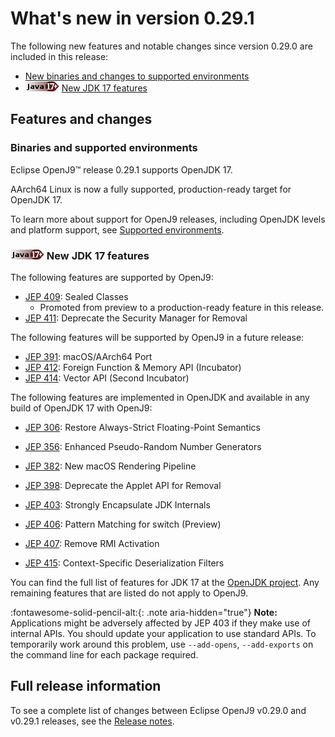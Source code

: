 <!--
* Copyright (c) 2017, 2023 IBM Corp. and others
*
* This program and the accompanying materials are made
* available under the terms of the Eclipse Public License 2.0
* which accompanies this distribution and is available at
* https://www.eclipse.org/legal/epl-2.0/ or the Apache
* License, Version 2.0 which accompanies this distribution and
* is available at https://www.apache.org/licenses/LICENSE-2.0.
*
* This Source Code may also be made available under the
* following Secondary Licenses when the conditions for such
* availability set forth in the Eclipse Public License, v. 2.0
* are satisfied: GNU General Public License, version 2 with
* the GNU Classpath Exception [1] and GNU General Public
* License, version 2 with the OpenJDK Assembly Exception [2].
*
* [1] https://www.gnu.org/software/classpath/license.html
* [2] https://openjdk.org/legal/assembly-exception.html
*
* SPDX-License-Identifier: EPL-2.0 OR Apache-2.0 OR GPL-2.0 WITH
* Classpath-exception-2.0 OR LicenseRef-GPL-2.0 WITH Assembly-exception
-->

# What's new in version 0.29.1

The following new features and notable changes since version 0.29.0 are included in this release:

- [New binaries and changes to supported environments](#binaries-and-supported-environments)
- ![Start of content that applies to Java 17 plus](cr/java17plus.png) [New JDK 17 features](#new-jdk-17-features)

## Features and changes

### Binaries and supported environments

Eclipse OpenJ9&trade; release 0.29.1 supports OpenJDK 17.

AArch64 Linux is now a fully supported, production-ready target for OpenJDK 17.

To learn more about support for OpenJ9 releases, including OpenJDK levels and platform support, see [Supported environments](openj9_support.md).

### ![Start of content that applies to Java 17 plus](cr/java17plus.png) New JDK 17 features

The following features are supported by OpenJ9:

- [JEP 409](https://openjdk.java.net/jeps/409): Sealed Classes
    - Promoted from preview to a production-ready feature in this release.
- [JEP 411](https://openjdk.java.net/jeps/411): Deprecate the Security Manager for Removal

The following features will be supported by OpenJ9 in a future release:

- [JEP 391](https://openjdk.java.net/jeps/391): macOS/AArch64 Port
- [JEP 412](https://openjdk.java.net/jeps/412): Foreign Function & Memory API (Incubator)
- [JEP 414](https://openjdk.java.net/jeps/414): Vector API (Second Incubator)

The following features are implemented in OpenJDK and available in any build of OpenJDK 17 with OpenJ9:

- [JEP 306](https://openjdk.java.net/jeps/306): Restore Always-Strict Floating-Point Semantics

- [JEP 356](https://openjdk.java.net/jeps/356): Enhanced Pseudo-Random Number Generators
- [JEP 382](https://openjdk.java.net/jeps/382): New macOS Rendering Pipeline
- [JEP 398](https://openjdk.java.net/jeps/398): Deprecate the Applet API for Removal
- [JEP 403](https://openjdk.java.net/jeps/403): Strongly Encapsulate JDK Internals
- [JEP 406](https://openjdk.java.net/jeps/406): Pattern Matching for switch (Preview)
- [JEP 407](https://openjdk.java.net/jeps/407): Remove RMI Activation
- [JEP 415](https://openjdk.java.net/jeps/415): Context-Specific Deserialization Filters

You can find the full list of features for JDK 17 at the [OpenJDK project](http://openjdk.java.net/projects/jdk/17/).
Any remaining features that are listed do not apply to OpenJ9.

:fontawesome-solid-pencil-alt:{: .note aria-hidden="true"} **Note:** Applications might be adversely affected by JEP 403
if they make use of internal APIs. You should update your application to use standard APIs. To temporarily work around
this problem, use `--add-opens`, `--add-exports` on the command line for each package required.


## Full release information

To see a complete list of changes between Eclipse OpenJ9 v0.29.0 and v0.29.1 releases, see the [Release notes](https://github.com/eclipse-openj9/openj9/blob/master/doc/release-notes/0.29/0.29.1.md).

<!-- ==== END OF TOPIC ==== version0.29.1.md ==== -->
